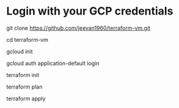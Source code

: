 # Login with your GCP credentials 
git clone https://github.com/jeevan1960/terraform-vm.git

cd terraform-vm

gcloud init

gcloud auth application-default login

terraform init

terraform plan

terraform apply


